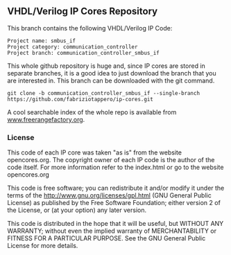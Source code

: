 
## VHDL/Verilog IP Cores Repository

This branch contains the following VHDL/Verilog IP Code:

    Project name: smbus_if
    Project category: communication_controller
    Project branch: communication_controller_smbus_if

This whole github repository is huge and, since IP cores are stored in separate
branches, it is a good idea to just download the branch that you are interested
in. This branch can be downloaded with the git command.

    git clone -b communication_controller_smbus_if --single-branch https://github.com/fabriziotappero/ip-cores.git

A cool searchable index of the whole repo is available from www.freerangefactory.org.


### License

This code of each IP core was taken "as is" from the website opencores.org.
The copyright owner of each IP code is the author of the code itself. For
more information refer to the index.html or go to the website opencores.org

This code is free software; you can redistribute it and/or modify it under the
terms of the http://www.gnu.org/licenses/gpl.html (GNU General Public License)
as published by the Free Software Foundation; either version 2 of the License,
or (at your option) any later version.

This code is distributed in the hope that it will be useful, but
WITHOUT ANY WARRANTY; without even the implied warranty of MERCHANTABILITY or
FITNESS FOR A	PARTICULAR PURPOSE. See the GNU General Public License for
more details.

